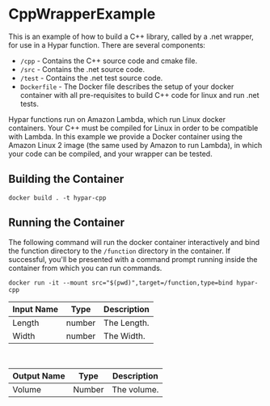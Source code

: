 

# CppWrapperExample

This is an example of how to build a C++ library, called by a .net wrapper, for use in a Hypar function. There are several components:
- `/cpp` - Contains the C++ source code and cmake file.
- `/src` - Contains the .net source code.
- `/test` - Contains the .net test source code.
- `Dockerfile` - The Docker file describes the setup of your docker container with all pre-requisites to build C++ code for linux and run .net tests.

Hypar functions run on Amazon Lambda, which run Linux docker containers. Your C++ must be compiled for Linux in order to be compatible with Lambda. In this example we provide a Docker container using the Amazon Linux 2 image (the same used by Amazon to run Lambda), in which your code can be compiled, and your wrapper can be tested.

## Building the Container
```
docker build . -t hypar-cpp
```

## Running the Container
The following command will run the docker container interactively and bind the function directory to the `/function` directory in the container. If successful, you'll be presented with a command prompt running inside the container from which you can run commands.
```
docker run -it --mount src="$(pwd)",target=/function,type=bind hypar-cpp
```

|Input Name|Type|Description|
|---|---|---|
|Length|number|The Length.|
|Width|number|The Width.|


<br>

|Output Name|Type|Description|
|---|---|---|
|Volume|Number|The volume.|

